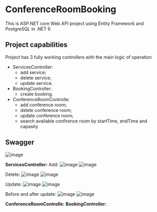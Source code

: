 # ConferenceRoomBooking
This is ASP.NET core Web API project using Entity Framework and PostgreSQL in .NET 6

## Project capabilities
Project has 3 fully working controllers with the main logic of operation
- ServicesController:
  - add service;
  - delete service;
  - update service.
- BookingController:
  - create booking.
- ConferenceRoomControlle:
  - add conference room;
  - delete conference room;
  - update conference room;
  - search available confirence room by startTime, endTime and capasity

## Swagger
![image](https://github.com/user-attachments/assets/5add2ace-b5b7-4119-95c8-bcb929c9ef6f)

**ServicesController:**
Add:
![image](https://github.com/user-attachments/assets/860520d5-8396-4824-8fc5-63a78304d0e2) ![image](https://github.com/user-attachments/assets/9ebf14e2-de91-4667-853e-62e53e4e1f17)

Delete:
![image](https://github.com/user-attachments/assets/7d4087f2-d4ed-43f7-8dcf-dbd03af6014d) ![image](https://github.com/user-attachments/assets/fd307c3e-b4d2-454d-b565-288a36be85a9)

Update:
![image](https://github.com/user-attachments/assets/7a6e4c28-464c-4b6a-a56e-38ab62642749) ![image](https://github.com/user-attachments/assets/0e7a86d6-bc69-4e91-bf8e-8baa539f8bdd)

Before and after update:
![image](https://github.com/user-attachments/assets/a59d340e-e62f-4e94-8974-61bd06b73f3c) ![image](https://github.com/user-attachments/assets/b80eb345-c617-46b7-8904-3eba89d6789b)





**ConferenceRoomControlle:**
**BookingController:**

